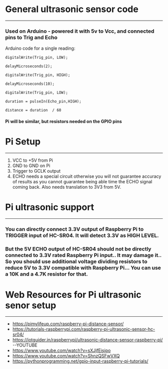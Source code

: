 # General ultrasonic sensor code
--------------------------------
### Used on Arduino - powered it with 5v to Vcc, and connected pins to Trig and Echo
Arduino code for a single reading:

	digitalWrite(Trig_pin, LOW);

	delayMicroseconds(2);

	digitalWrite(Trig_pin, HIGH);

	delayMicroseconds(10);

	digitalWrite(Trig_pin, LOW);

	duration = pulseIn(Echo_pin,HIGH);

	distance = duration  / 60

#### Pi will be similar, but resistors needed on the GPIO pins

# Pi Setup
-----------------------------------
1. VCC to +5V from Pi
2. GND to GND on Pi
3. Trigger to GCLK output
4. ECHO needs a special circuit otherwise you will not guarantee accuracy of results as you cannot guarantee being able time the ECHO signal coming back. Also needs translation to 3V3 from 5V.

# Pi ultrasonic support
----------------------------
### You can directly connect 3.3V output of Raspberry Pi to TRIGGER input of HC-SR04. It will detect 3.3V as HIGH LEVEL.
### But the 5V ECHO output of HC-SR04 should not be directly connected to 3.3V rated Raspberry Pi input.. It may damage it.. So you should use additional voltage dividing resistors to reduce 5V to 3.3V compatible with Raspberry Pi... You can use a 10K and a 4.7K resistor for that.

# Web Resources for Pi ultrasonic senor setup
----------------------------
* https://pimylifeup.com/raspberry-pi-distance-sensor/
* https://tutorials-raspberrypi.com/raspberry-pi-ultrasonic-sensor-hc-sr04/
* https://iotguider.in/raspberrypi/ultrasonic-distance-sensor-raspberry-pi/
--YOUTUBE
* https://www.youtube.com/watch?v=sXJjfEisjpo
* https://www.youtube.com/watch?v=ShnzQSFwVXQ
* https://pythonprogramming.net/gpio-input-raspberry-pi-tutorials/
